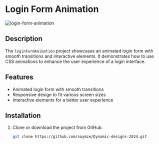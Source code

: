 # Login Form Animation
![login-form-animation](https://github.com/soymze/Dynamic-designs-2024/blob/master/login-form.gif)
## Description
The `loginFormAnimation` project showcases an animated login form with smooth transitions and interactive elements. It demonstrates how to use CSS animations to enhance the user experience of a login interface.

## Features
- Animated login form with smooth transitions
- Responsive design to fit various screen sizes
- Interactive elements for a better user experience

## Installation
1. Clone or download the project from GitHub.
   ```bash
   git clone https://github.com/soymze/Dynamic-designs-2024.git
